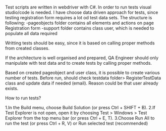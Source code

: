 Test scripts are written in webdriver with C#. In order to run tests visual studio/code is needed.
I have choose data driven approach for tests, since testing registration form requires a lot od test data sets.
The structure is following:
-pageobjects folder contains all elements and actions on page Registration form
-support folder contains class user, which is needed to populate all data required 

 Writting tests should be easy, since it is based on calling proper methods from created classes.

If the architecture is well organised and prepared, QA Engineer should only manipulate with test data and to create tests by calling proper methods.

Based on created pageobject and user class, it is possible to create various number of tests.
Before run, should check testdata folder> RegisterTestData class and update data if needed (email). Reason could be that user already exists.

How to run tests?


1.In the Build menu, choose Build Solution (or press Ctrl + SHIFT + B).
2.If Test Explorer is not open, open it by choosing Test > Windows > Test Explorer from the top menu bar (or press Ctrl + E, T).
3.Choose Run All to run the test (or press Ctrl + R, V) or Run selected test (recommended)
